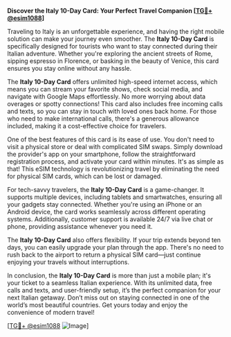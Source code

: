 **Discover the Italy 10-Day Card: Your Perfect Travel Companion [[TG💪+ @esim1088](https://t.me/s/esim1088)]**

Traveling to Italy is an unforgettable experience, and having the right mobile solution can make your journey even smoother. The **Italy 10-Day Card** is specifically designed for tourists who want to stay connected during their Italian adventure. Whether you're exploring the ancient streets of Rome, sipping espresso in Florence, or basking in the beauty of Venice, this card ensures you stay online without any hassle.

The **Italy 10-Day Card** offers unlimited high-speed internet access, which means you can stream your favorite shows, check social media, and navigate with Google Maps effortlessly. No more worrying about data overages or spotty connections! This card also includes free incoming calls and texts, so you can stay in touch with loved ones back home. For those who need to make international calls, there's a generous allowance included, making it a cost-effective choice for travelers.

One of the best features of this card is its ease of use. You don't need to visit a physical store or deal with complicated SIM swaps. Simply download the provider's app on your smartphone, follow the straightforward registration process, and activate your card within minutes. It's as simple as that! This eSIM technology is revolutionizing travel by eliminating the need for physical SIM cards, which can be lost or damaged.

For tech-savvy travelers, the **Italy 10-Day Card** is a game-changer. It supports multiple devices, including tablets and smartwatches, ensuring all your gadgets stay connected. Whether you're using an iPhone or an Android device, the card works seamlessly across different operating systems. Additionally, customer support is available 24/7 via live chat or phone, providing assistance whenever you need it.

The **Italy 10-Day Card** also offers flexibility. If your trip extends beyond ten days, you can easily upgrade your plan through the app. There's no need to rush back to the airport to return a physical SIM card—just continue enjoying your travels without interruptions.

In conclusion, the **Italy 10-Day Card** is more than just a mobile plan; it's your ticket to a seamless Italian experience. With its unlimited data, free calls and texts, and user-friendly setup, it’s the perfect companion for your next Italian getaway. Don’t miss out on staying connected in one of the world’s most beautiful countries. Get yours today and enjoy the convenience of modern travel!

[[TG💪+ @esim1088](https://t.me/s/esim1088) ![Image](https://i.postimg.cc/Y0z9fWf4/image.png)]